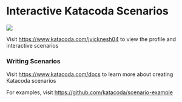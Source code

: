 # Interactive Katacoda Scenarios

[![](http://shields.katacoda.com/katacoda/jvicknesh04/count.svg)](https://www.katacoda.com/jvicknesh04 "Get your profile on Katacoda.com")

Visit https://www.katacoda.com/jvicknesh04 to view the profile and interactive scenarios

### Writing Scenarios
Visit https://www.katacoda.com/docs to learn more about creating Katacoda scenarios

For examples, visit https://github.com/katacoda/scenario-example
